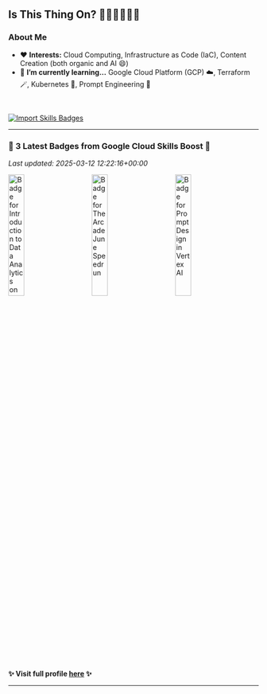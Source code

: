 ## Is This Thing On? 🎤👩🏾‍💻🎸🎶

### **About Me**

-   ❤️ **Interests:** Cloud Computing, Infrastructure as Code (IaC), Content Creation (both organic and AI 😄)
-   🌱 **I’m currently learning...** Google Cloud Platform (GCP) ☁️, Terraform 🪄, Kubernetes 🎼, Prompt Engineering 🔑

<br />

[![Import Skills Badges](https://github.com/olubabs01a/olubabs01a/actions/workflows/import-badges.yaml/badge.svg)](https://github.com/olubabs01a/olubabs01a/actions/workflows/import-badges.yaml)
<!-- start latest badges --><hr />
### **&#127882; 3 Latest Badges from Google Cloud Skills Boost &#127882;**
_Last updated: 2025-03-12 12:22:16+00:00_

<a class="badge-image" href="https://www.cloudskillsboost.google/public_profiles/fc3664f8-a8c5-455e-8904-9864b81d66d5/badges/10399458"><img alt="Badge for Introduction to Data Analytics on Google Cloud " src="https://cdn.qwiklabs.com/KDwgDpMgKON24iW8eDqc%2FvmuMoq%2FMP2NMk8NpaPLiyE%3D" title="Earned Aug 5, 2024 EDT" width="25%"/></a>&emsp;&emsp;&emsp;<a class="badge-image" href="https://www.cloudskillsboost.google/public_profiles/fc3664f8-a8c5-455e-8904-9864b81d66d5/badges/9849608"><img alt="Badge for The Arcade June Speedrun" src="https://cdn.qwiklabs.com/o3vvQUlhdeUttI4qFkalaySen%2BXT4d1j%2FkELDMem7nw%3D" title="Earned Jul 14, 2024 EDT" width="25%"/></a>&emsp;&emsp;&emsp;<a class="badge-image" href="https://www.cloudskillsboost.google/public_profiles/fc3664f8-a8c5-455e-8904-9864b81d66d5/badges/8420675"><img alt="Badge for Prompt Design in Vertex AI" src="https://cdn.qwiklabs.com/GDVGByqhjlVp6OOvMLuEfCXvSAFBh33BQ2IvLZFaO6A%3D" title="Earned Mar 23, 2024 EDT" width="25%"/></a>&emsp;&emsp;&emsp;

#### &#10024; Visit full profile [here](https://bit.ly/gcp-bab501a) &#10024;<hr /><!-- end latest badges -->

<!--
### **Misc Me**

-   📺 **I’m currently watching...** African Cup of Nations 🌍⚽🏆 (AFCON)

-->

<!--
- 🔭 I’m currently working on ...
- 👯 I’m looking to collaborate on ...
- 🤔 I’m looking for help with ...
- 💬 Ask me about ...
- 📫 How to reach me: ...
- ⚡ Fun fact: ... https://open.spotify.com/playlist/2qDeN9tTivnkPsYR7IpkRG
-->
